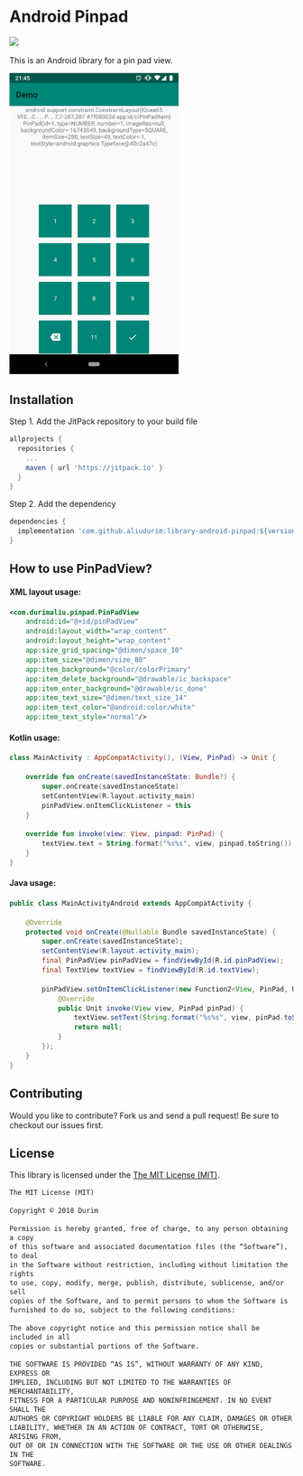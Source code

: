 # Android Pinpad
[![](https://jitpack.io/v/aliudurim/library-android-pinpad.svg)](https://jitpack.io/#aliudurim/library-android-pinpad)

This is an Android library for a pin pad view.

<img src="/images/demo_image.png" alt="Demo Screen Capture" width="300px" />

## Installation

Step 1. Add the JitPack repository to your build file

```groovy
allprojects {
  repositories {
    ...
    maven { url 'https://jitpack.io' }
  }
}
```

Step 2. Add the dependency

```groovy
dependencies {
  implementation 'com.github.aliudurim:library-android-pinpad:${version}'
}
```

## How to use PinPadView?
#### XML layout usage:

```xml
<com.durimaliu.pinpad.PinPadView
    android:id="@+id/pinPadView"
    android:layout_width="wrap_content"
    android:layout_height="wrap_content"
    app:size_grid_spacing="@dimen/space_10"
    app:item_size="@dimen/size_80"
    app:item_background="@color/colorPrimary"
    app:item_delete_background="@drawable/ic_backspace"
    app:item_enter_background="@drawable/ic_done"
    app:item_text_size="@dimen/text_size_14"
    app:item_text_color="@android:color/white"
    app:item_text_style="normal"/>
```

#### Kotlin usage:

```kotlin
class MainActivity : AppCompatActivity(), (View, PinPad) -> Unit {

    override fun onCreate(savedInstanceState: Bundle?) {
        super.onCreate(savedInstanceState)
        setContentView(R.layout.activity_main)
        pinPadView.onItemClickListener = this
    }

    override fun invoke(view: View, pinpad: PinPad) {
        textView.text = String.format("%s%s", view, pinpad.toString())
    }
}
```

#### Java usage:

```java
public class MainActivityAndroid extends AppCompatActivity {

    @Override
    protected void onCreate(@Nullable Bundle savedInstanceState) {
        super.onCreate(savedInstanceState);
        setContentView(R.layout.activity_main);
        final PinPadView pinPadView = findViewById(R.id.pinPadView);
        final TextView textView = findViewById(R.id.textView);

        pinPadView.setOnItemClickListener(new Function2<View, PinPad, Unit>() {
            @Override
            public Unit invoke(View view, PinPad pinPad) {
                textView.setText(String.format("%s%s", view, pinPad.toString()));
                return null;
            }
        });
    }
}
```

## Contributing

Would you like to contribute? Fork us and send a pull request! Be sure to checkout our issues first.

## License

This library is licensed under the [The MIT License (MIT)](https://opensource.org/licenses/MIT).

```
The MIT License (MIT)

Copyright © 2018 Durim

Permission is hereby granted, free of charge, to any person obtaining a copy
of this software and associated documentation files (the “Software”), to deal
in the Software without restriction, including without limitation the rights
to use, copy, modify, merge, publish, distribute, sublicense, and/or sell
copies of the Software, and to permit persons to whom the Software is
furnished to do so, subject to the following conditions:

The above copyright notice and this permission notice shall be included in all
copies or substantial portions of the Software.

THE SOFTWARE IS PROVIDED “AS IS”, WITHOUT WARRANTY OF ANY KIND, EXPRESS OR
IMPLIED, INCLUDING BUT NOT LIMITED TO THE WARRANTIES OF MERCHANTABILITY,
FITNESS FOR A PARTICULAR PURPOSE AND NONINFRINGEMENT. IN NO EVENT SHALL THE
AUTHORS OR COPYRIGHT HOLDERS BE LIABLE FOR ANY CLAIM, DAMAGES OR OTHER
LIABILITY, WHETHER IN AN ACTION OF CONTRACT, TORT OR OTHERWISE, ARISING FROM,
OUT OF OR IN CONNECTION WITH THE SOFTWARE OR THE USE OR OTHER DEALINGS IN THE
SOFTWARE.
```

